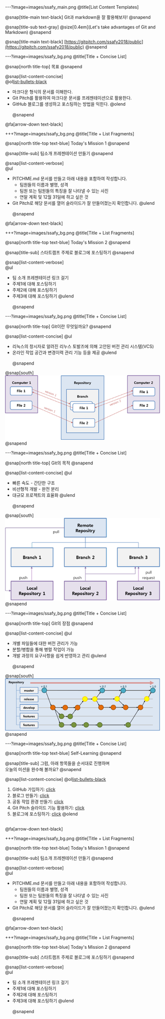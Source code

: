 ---?image=images/ssafy_main.png
@title[List Content Templates]

@snap[title-main text-black]
Git과 markdown을 잘 활용해보자!
@snapend

@snap[title-sub text-gray]
@size[0.4em](Let's take advantages of Git and Markdown)
@snapend


@snap[title-main text-black]
[https://gitpitch.com/ssafy2018/public](https://gitpitch.com/ssafy2018/public)
@snapend


---?image=images/ssafy_bg.png
@title[Title + Concise List]

@snap[north title-top]
목표
@snapend

@snap[list-content-concise]
<br>
@ol[list-bullets-black](false)
- 마크다운 형식의 문서를 이해한다.
- Git Pitch를 활용하여 마크다운 문서를 프레젠테이션으로 활용한다.
- GitHub 블로그를 생성하고 포스팅하는 방법을 익힌다.
@olend
<br><br>
@snapend

@fa[arrow-down text-black]

+++?image=images/ssafy_bg.png
@title[Title + List Fragments]

@snap[north title-top text-blue]
Today's Mission 1
@snapend

@snap[title-sub]
팀소개 프레젠테이션 만들기
@snapend

@snap[list-content-verbose]
<br>
@ul[](false)
* PITCHME.md 문서를 만들고 아래 내용을 포함하여 작성합니다.
  * 팀원들의 이름과 별명, 성격
  * 팀원 또는 팀원들의 특징을 잘 나타낼 수 있는 사진 
  * 연말 계획 및 12월 31일에 하고 싶은 것
* Git Pitch로 해당 문서를 열어 슬라이드가 잘 만들어졌는지 확인합니다. 
@ulend
<br><br>
@snapend

@fa[arrow-down text-black]

+++?image=images/ssafy_bg.png
@title[Title + List Fragments]

@snap[north title-top text-blue]
Today's Mission 2
@snapend

@snap[title-sub]
스타트캠프 주제로 블로그에 포스팅하기
@snapend

@snap[list-content-verbose]
<br>
@ul[](false)
* 팀 소개 프레젠테이션 링크 걸기
* 주제1에 대해 포스팅하기
* 주제2에 대해 포스팅하기
* 주제3에 대해 포스팅하기
@ulend
<br><br>
@snapend

---?image=images/ssafy_bg.png
@title[Title + Concise List]

@snap[north title-top]
Git이란 무엇일까요?
@snapend

@snap[list-content-concise]
@ul[](false)
- 리눅스의 창시자로 알려진 리누스 토발즈에 의해 고안된 버전 관리 시스템(VCS)
- 온라인 작업 공간과 변경이력 관리 기능 등을 제공
@ulend
<br><br>
@snapend

@snap[south]
![What is Git](images/what_is_git.png)
@snapend

---?image=images/ssafy_bg.png
@title[Title + Concise List]

@snap[north title-top]
Git의 목적
@snapend

@snap[list-content-concise]
@ul[](false)
- 빠른 속도        - 간단한 구조 
- 비선형적 개발    - 완전 분리 
- 대규모 프로젝트의 효율화
@ulend
<br><br>
@snapend

@snap[south]
![Purpose of Git](images/purpose_of_git.png)
@snapend

---?image=images/ssafy_bg.png
@title[Title + Concise List]

@snap[north title-top]
Git의 장점
@snapend

@snap[list-content-concise]
@ul[](false)
- 개별 파일들에 대한 버전 관리가 가능
- 분할/병합을 통해 병렬 작업이 가능
- 개발 과정의 요구사항을 쉽게 반영하고 관리
@ulend
<br><br>
@snapend

@snap[south]
![Pros of VCS](images/pros_of_vcs.png)
@snapend

---?image=images/ssafy_bg.png
@title[Title + Concise List]

@snap[north title-top text-blue]
Self-Learning
@snapend

@snap[title-sub]
그럼, 아래 항목들을 순서대로 진행하며<br>
오늘의 미션을 완수해 볼까요?
@snapend

@snap[list-content-concise]
@ol[list-bullets-black](false)
1. GitHub 가입하기: [click](https://ssafy2018.github.io/public/Join-GitHub/)
2. 블로그 만들기: [click](https://ssafy2018.github.io/public/Add-Collaborator/) 
3. 공동 작업 환경 만들기: [click](https://ssafy2018.github.io/public/Slideshow-with-GitPitch/)
4. Git Pitch 슬라이드 기능 활용하기: [click](https://ssafy2018.github.io/public/Create-Page-with-Theme/) 
5. 블로그에 포스팅하기: [click](https://ssafy2018.github.io/public/Posting-on-Your-Blog/)
@olend
<br><br>

@fa[arrow-down text-black]

+++?image=images/ssafy_bg.png
@title[Title + List Fragments]

@snap[north title-top text-blue]
Today's Mission 1
@snapend

@snap[title-sub]
팀소개 프레젠테이션 만들기
@snapend

@snap[list-content-verbose]
<br>
@ul[](false)
* PITCHME.md 문서를 만들고 아래 내용을 포함하여 작성합니다.
  * 팀원들의 이름과 별명, 성격
  * 팀원 또는 팀원들의 특징을 잘 나타낼 수 있는 사진 
  * 연말 계획 및 12월 31일에 하고 싶은 것
* Git Pitch로 해당 문서를 열어 슬라이드가 잘 만들어졌는지 확인합니다. 
@ulend
<br><br>
@snapend

@fa[arrow-down text-black]

+++?image=images/ssafy_bg.png
@title[Title + List Fragments]

@snap[north title-top text-blue]
Today's Mission 2
@snapend

@snap[title-sub]
스타트캠프 주제로 블로그에 포스팅하기
@snapend

@snap[list-content-verbose]
<br>
@ul[](false)
* 팀 소개 프레젠테이션 링크 걸기
* 주제1에 대해 포스팅하기
* 주제2에 대해 포스팅하기
* 주제3에 대해 포스팅하기
@ulend
<br><br>
@snapend
